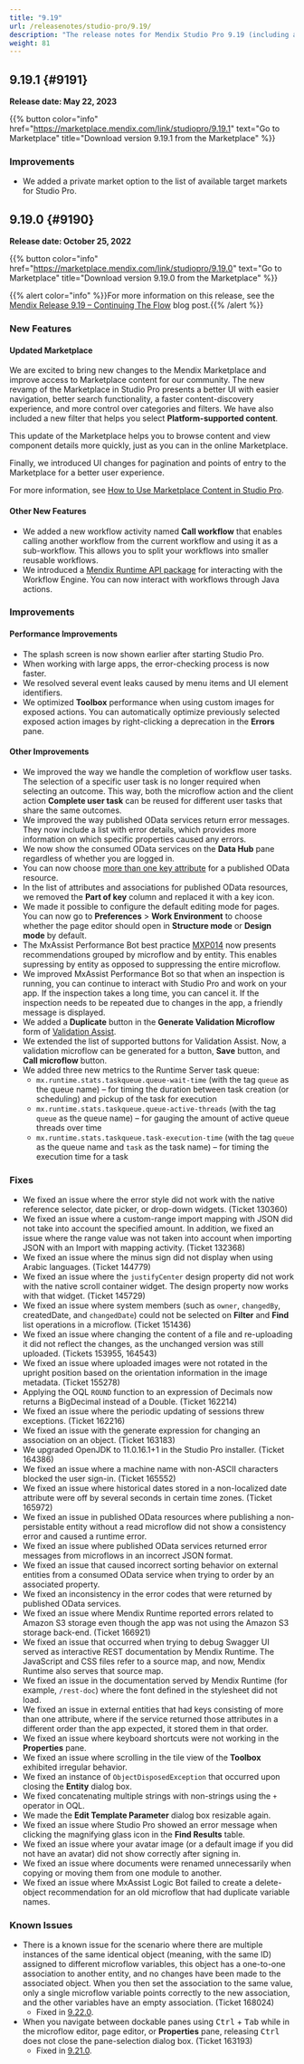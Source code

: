 ```yaml
---
title: "9.19"
url: /releasenotes/studio-pro/9.19/
description: "The release notes for Mendix Studio Pro 9.19 (including all patches) with details on new features, bug fixes, and known issues."
weight: 81
---
```


## 9.19.1 {#9191}

**Release date: May 22, 2023**

{{% button color="info" href="https://marketplace.mendix.com/link/studiopro/9.19.1" text="Go to Marketplace" title="Download version 9.19.1 from the Marketplace" %}}

### Improvements

* We added a private market option to the list of available target markets for Studio Pro.

## 9.19.0 {#9190}

**Release date: October 25, 2022**

{{% button color="info" href="https://marketplace.mendix.com/link/studiopro/9.19.0" text="Go to Marketplace" title="Download version 9.19.0 from the Marketplace" %}}

{{% alert color="info" %}}For more information on this release, see the [Mendix Release 9.19 – Continuing The Flow](https://www.mendix.com/blog/mendix-release-9-19-continuing-the-flow/) blog post.{{% /alert %}}

### New Features

#### Updated Marketplace

We are excited to bring new changes to the Mendix Marketplace and improve access to Marketplace content for our community. The new revamp of the Marketplace in Studio Pro presents a better UI with easier navigation, better search functionality, a faster content-discovery experience, and more control over categories and filters. We have also included a new filter that helps you select **Platform-supported content**. 

This update of the Marketplace helps you to browse content and view component details more quickly, just as you can in the online Marketplace. 

Finally, we introduced UI changes for pagination and points of entry to the Marketplace for a better user experience.

For more information, see [How to Use Marketplace Content in Studio Pro](/appstore/overview/use-content/).

#### Other New Features

* We added a new workflow activity named **Call workflow** that enables calling another workflow from the current workflow and using it as a sub-workflow. This allows you to split your workflows into smaller reusable workflows.
* We introduced a [Mendix Runtime API package](https://apidocs.rnd.mendix.com/9/runtime/com/mendix/core/Core.html#workflows()) for interacting with the Workflow Engine. You can now interact with workflows through Java actions. 

### Improvements

#### Performance Improvements

* The splash screen is now shown earlier after starting Studio Pro.
* When working with large apps, the error-checking process is now faster.
* We resolved several event leaks caused by menu items and UI element identifiers.
* We optimized **Toolbox** performance when using custom images for exposed actions. You can automatically optimize previously selected exposed action images by right-clicking a deprecation in the **Errors** pane.

#### Other Improvements

* We improved the way we handle the completion of workflow user tasks. The selection of a specific user task is no longer required when selecting an outcome. This way, both the microflow action and the client action **Complete user task** can be reused for different user tasks that share the same outcomes.
* We improved the way published OData services return error messages. They now include a list with error details, which provides more information on which specific properties caused any errors.
* We now show the consumed OData services on the **Data Hub** pane regardless of whether you are logged in.
* You can now choose [more than one key attribute](/refguide9/published-odata-resource/#key) for a published OData resource.
* In the list of attributes and associations for published OData resources, we removed the **Part of key** column and replaced it with a key icon.
* We made it possible to configure the default editing mode for pages. You can now go to **Preferences** > **Work Environment** to choose whether the page editor should open in **Structure mode** or **Design mode** by default.
* The MxAssist Performance Bot best practice [MXP014](/refguide9/performance-best-practices/#mxp014) now presents recommendations grouped by microflow and by entity. This enables supressing by entity as opposed to suppressing the entire microflow.
* We improved MxAssist Performance Bot so that when an inspection is running, you can continue to interact with Studio Pro and work on your app. If the inspection takes a long time, you can cancel it. If the inspection needs to be repeated due to changes in the app, a friendly message is displayed.
* We added a **Duplicate** button in the **Generate Validation Microflow** form of [Validation Assist](/refguide9/validation-assist/).
* We extended the list of supported buttons for Validation Assist. Now, a validation microflow can be generated for a button, **Save** button, and **Call microflow** button.
* We added three new metrics to the Runtime Server task queue:
    * `mx.runtime.stats.taskqueue.queue-wait-time` (with the tag `queue` as the queue name) – for timing the duration between task creation (or scheduling) and pickup of the task for execution
    * `mx.runtime.stats.taskqueue.queue-active-threads` (with the tag `queue` as the queue name) – for gauging the amount of active queue threads over time
    * `mx.runtime.stats.taskqueue.task-execution-time` (with the tag `queue` as the queue name and `task` as the task name) – for timing the execution time for a task

### Fixes

* We fixed an issue where the error style did not work with the native reference selector, date picker, or drop-down widgets. (Ticket 130360)
* We fixed an issue where a custom-range import mapping with JSON did not take into account the specified amount. In addition, we fixed an issue where the range value was not taken into account when importing JSON with an Import with mapping activity. (Ticket 132368)
* We fixed an issue where the minus sign did not display when using Arabic languages. (Ticket 144779)
* We fixed an issue where the `justifyCenter` design property did not work with the native scroll container widget. The design property now works with that widget. (Ticket 145729)
* We fixed an issue where system members (such as `owner`, `changedBy`, createdDate, and `changedDate`) could not be selected on **Filter** and **Find** list operations in a microflow. (Ticket 151436)
* We fixed an issue where changing the content of a file and re-uploading it did not reflect the changes, as the unchanged version was still uploaded. (Tickets 153955, 164543)
* We fixed an issue where uploaded images were not rotated in the upright position based on the orientation information in the image metadata. (Ticket 155278)
* Applying the OQL `ROUND` function to an expression of Decimals now returns a BigDecimal instead of a Double. (Ticket 162214)
* We fixed an issue where the periodic updating of sessions threw exceptions. (Ticket 162216)
* We fixed an issue with the generate expression for changing an association on an object. (Ticket 163183)
* We upgraded OpenJDK to 11.0.16.1+1 in the Studio Pro installer. (Ticket 164386)
* We fixed an issue where a machine name with non-ASCII characters blocked the user sign-in. (Ticket 165552)
* We fixed an issue where historical dates stored in a non-localized date attribute were off by several seconds in certain time zones. (Ticket 165972)
* We fixed an issue in published OData resources where publishing a non-persistable entity without a read microflow did not show a consistency error and caused a runtime error.
* We fixed an issue where published OData services returned error messages from microflows in an incorrect JSON format.
* We fixed an issue that caused incorrect sorting behavior on external entities from a consumed OData service when trying to order by an associated property.
* We fixed an inconsistency in the error codes that were returned by published OData services.
* We fixed an issue where Mendix Runtime reported errors related to Amazon S3 storage even though the app was not using the Amazon S3 storage back-end. (Ticket 166921)
* We fixed an issue that occurred when trying to debug Swagger UI served as interactive REST documentation by Mendix Runtime. The JavaScript and CSS files refer to a source map, and now, Mendix Runtime also serves that source map.
* We fixed an issue in the documentation served by Mendix Runtime (for example, `/rest-doc`) where the font defined in the stylesheet did not load.
* We fixed an issue in external entities that had keys consisting of more than one attribute, where if the service returned those attributes in a different order than the app expected, it stored them in that order.
* We fixed an issue where keyboard shortcuts were not working in the **Properties** pane.
* We fixed an issue where scrolling in the tile view of the **Toolbox** exhibited irregular behavior.
* We fixed an instance of `ObjectDisposedException` that occurred upon closing the **Entity** dialog box.
* We fixed concatenating multiple strings with non-strings using the `+` operator in OQL.
* We made the **Edit Template Parameter** dialog box resizable again.
* We fixed an issue where Studio Pro showed an error message when clicking the magnifying glass icon in the **Find Results** table.
* We fixed an issue where your avatar image (or a default image if you did not have an avatar) did not show correctly after signing in.
* We fixed an issue where documents were renamed unnecessarily when copying or moving them from one module to another.
* We fixed an issue where MxAssist Logic Bot failed to create a delete-object recommendation for an old microflow that had duplicate variable names.

### Known Issues

* There is a known issue for the scenario where there are multiple instances of the same identical object (meaning, with the same ID) assigned to different microflow variables, this object has a one-to-one association to another entity, and no changes have been made to the associated object. When you then set the association to the same value, only a single microflow variable points correctly to the new association, and the other variables have an empty association. (Ticket 168024)
    * Fixed in [9.22.0](/releasenotes/studio-pro/9.22/#168024).
* When you navigate between dockable panes using <kbd>Ctrl</kbd> + <kbd>Tab</kbd> while in the microflow editor, page editor, or **Properties** pane, releasing <kbd>Ctrl</kbd> does not close the pane-selection dialog box. (Ticket 163193)
    * Fixed in [9.21.0](/releasenotes/studio-pro/9.21/#163193).
